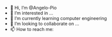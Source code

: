 - 👋 Hi, I’m @Angelo-Pio
- 👀 I’m interested in ...
- 🌱 I’m currently learning computer engineering 
- 💞️ I’m looking to collaborate on ...
- 📫 How to reach me:

<!---
Angelo-Pio/Angelo-Pio is a ✨ special ✨ repository because its `README.md` (this file) appears on your GitHub profile.
You can click the Preview link to take a look at your changes.
--->
